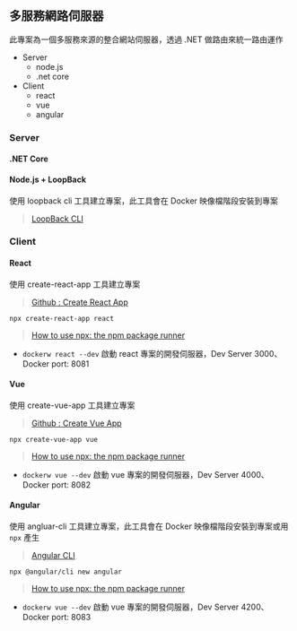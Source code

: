 ## 多服務網路伺服器

此專案為一個多服務來源的整合網站伺服器，透過 .NET 做路由來統一路由運作

+ Server
  - node.js
  - .net core
+ Client
  - react
  - vue
  - angular

### Server

#### .NET Core

#### Node.js + LoopBack

使用 loopback cli 工具建立專案，此工具會在 Docker 映像檔階段安裝到專案
> [LoopBack CLI](https://loopback.io/doc/en/lb4/Command-line-interface.html)


### Client

#### React

使用 create-react-app 工具建立專案
> [Github : Create React App](https://github.com/facebook/create-react-app)

```
npx create-react-app react
```
> [How to use npx: the npm package runner](https://blog.scottlogic.com/2018/04/05/npx-the-npm-package-runner.html)

+ ```dockerw react --dev``` 啟動 react 專案的開發伺服器，Dev Server 3000、Docker port: 8081

#### Vue

使用 create-vue-app 工具建立專案
> [Github : Create Vue App](https://github.com/vue-land/create-vue-app)

```
npx create-vue-app vue
```
> [How to use npx: the npm package runner](https://blog.scottlogic.com/2018/04/05/npx-the-npm-package-runner.html)

+ ```dockerw vue --dev``` 啟動 vue 專案的開發伺服器，Dev Server 4000、Docker port: 8082

#### Angular

使用 angluar-cli 工具建立專案，此工具會在 Docker 映像檔階段安裝到專案或用 ```npx``` 產生
> [Angular CLI](https://cli.angular.io/)

```
npx @angular/cli new angular
```
> [How to use npx: the npm package runner](https://blog.scottlogic.com/2018/04/05/npx-the-npm-package-runner.html)

+ ```dockerw vue --dev``` 啟動 vue 專案的開發伺服器，Dev Server 4200、Docker port: 8083
